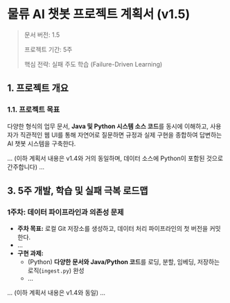 # 물류 AI 챗봇 프로젝트 계획서 (v1.5)

> 문서 버전: 1.5
>
> 프로젝트 기간: 5주
>
> 핵심 전략: 실패 주도 학습 (Failure-Driven Learning)

## 1. 프로젝트 개요

### 1.1. 프로젝트 목표

다양한 형식의 업무 문서, **Java 및 Python 시스템 소스 코드**를 동시에 이해하고, 사용자가 직관적인 웹 UI를 통해 자연어로 질문하면 규정과 실제 구현을 종합하여 답변하는 AI 챗봇 시스템을 구축한다.

... (이하 계획서 내용은 v1.4와 거의 동일하며, 데이터 소스에 Python이 포함된 것으로 간주합니다) ...

## 3. 5주 개발, 학습 및 실패 극복 로드맵

### **1주차: 데이터 파이프라인과 의존성 문제**

- **주차 목표:** 로컬 Git 저장소를 생성하고, 데이터 처리 파이프라인의 첫 버전을 커밋한다.
- ...
- **구현 과제:**
  - (Python) **다양한 문서와 Java/Python 코드**를 로딩, 분할, 임베딩, 저장하는 로직(`ingest.py`) 완성
  - ...

... (이하 계획서 내용은 v1.4와 동일) ...
